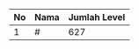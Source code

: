 | No | Nama            | Jumlah Level |
|----|-----------------|--------------|
| 1  | #    |    627        |
